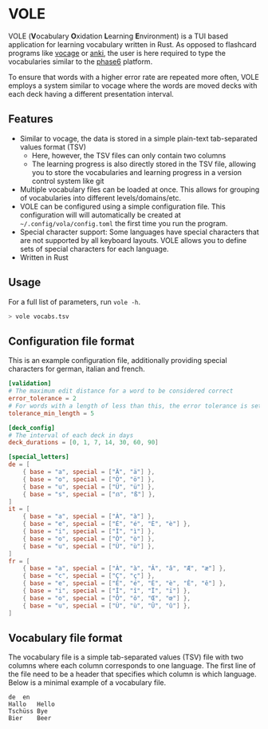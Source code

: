 # VOLE
VOLE (**V**ocabulary **O**xidation **L**earning **E**nvironment) is a TUI based application for learning vocabulary written in Rust. As opposed to flashcard programs like [vocage](https://github.com/proycon/vocage) or [anki](https://apps.ankiweb.net/), the user is here required to type the vocabularies similar to the [phase6](https://www.phase-6.de/) platform. 

To ensure that words with a higher error rate are repeated more often, VOLE employs a system similar to vocage where the words are moved decks with each deck having a different presentation interval. 

## Features
- Similar to vocage, the data is stored in a simple plain-text tab-separated values format (TSV)
    - Here, however, the TSV files can only contain two columns
    - The learning progress is also directly stored in the TSV file, allowing you to store the vocabularies and learning progress in a version control system like git
- Multiple vocabulary files can be loaded at once. This allows for grouping of vocabularies into different levels/domains/etc.
- VOLE can be configured using a simple configuration file. This configuration will will automatically be created at `~/.config/vola/config.toml` the first time you run the program.
- Special character support: Some languages have special characters that are not supported by all keyboard layouts. VOLE allows you to define sets of special characters for each language.
- Written in Rust

## Usage
For a full list of parameters, run `vole -h`.
```bash
> vole vocabs.tsv
```

## Configuration file format
This is an example configuration file, additionally providing special characters for german, italian and french. 

```toml
[validation]
# The maximum edit distance for a word to be considered correct
error_tolerance = 2
# For words with a length of less than this, the error tolerance is set to 0
tolerance_min_length = 5

[deck_config]
# The interval of each deck in days
deck_durations = [0, 1, 7, 14, 30, 60, 90]

[special_letters]
de = [
    { base = "a", special = ["Ä", "ä"] }, 
    { base = "o", special = ["Ö", "ö"] },
    { base = "u", special = ["Ü", "ü"] },
    { base = "s", special = ["ẞ", "ß"] },
]
it = [
    { base = "a", special = ["À", "à"] },
    { base = "e", special = ["É", "é", "È", "è"] },
    { base = "i", special = ["Ì", "ì"] },
    { base = "o", special = ["Ò", "ò"] },
    { base = "u", special = ["Ù", "ù"] },
]
fr = [
    { base = "a", special = ["À", "à", "Â", "â", "Æ", "æ"] },
    { base = "c", special = ["Ç", "ç"] },
    { base = "e", special = ["É", "é", "È", "è", "Ê", "ê"] },
    { base = "i", special = ["Î", "î", "Ï", "ï"] },
    { base = "o", special = ["Ô", "ô", "Œ", "œ"] },
    { base = "u", special = ["Ù", "ù", "Û", "û"] },
]
```

## Vocabulary file format
The vocabulary file is a simple tab-separated values (TSV) file with two columns where each column corresponds to one language. The first line of the file need to be a header that specifies which column is which language. Below is a minimal example of a vocabulary file. 
```tsv
de	en
Hallo	Hello
Tschüss	Bye
Bier	Beer
```